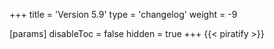 +++
title = 'Version 5.9'
type = 'changelog'
weight = -9

[params]
  disableToc = false
  hidden = true
+++
{{< piratify >}}

